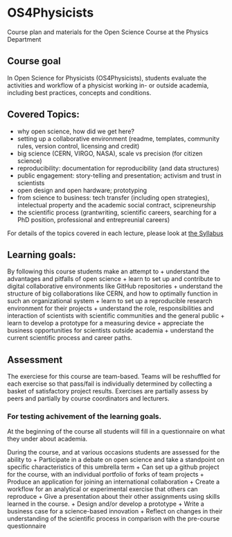 # OS4Physicists
Course plan and materials for the Open Science Course at the Physics Department

## Course goal 
In Open Science for Physicists (OS4Physicists), students evaluate the activities and workflow of 
a physicist working in- or outside academia, including best practices, concepts and conditions.

## Covered Topics:
+ why open science, how did we get here?  
+ setting up a collaborative environment (readme, templates, community rules, version control, licensing and credit)
+ big science (CERN, VIRGO, NASA), scale vs precision (for citizen science)
+ reproducibility: documentation for reproducibility (and data structures)
+ public engagement: story-telling and presentation; activism and trust in scientists
+ open design and open hardware; prototyping
+ from science to business: tech transfer (including open strategies), intelectual property and the academic social contract, scipreneurship
+ the scientific process (grantwriting, scientific careers, searching for a PhD position, professional and entrepreunial careers)
 
For details of the topics covered in each lecture, please look at [the Syllabus](Syllabus202x.md)

## Learning goals:
By following this course students make an attempt to 
	+ understand the advantages and pitfalls of open science
	+ learn to set up and contribute to digital collaborative environments like GitHub repositories
	+ understand the structure of big collaborations like CERN, and how to optimally function in such an organizational system
	+ learn to set up a reproducible research environment for their projects
	+ understand the role, responsibilities and interaction of scientists with scientific communities and the general public
	+ learn to develop a prototype for a measuring device
	+ appreciate the business opportunities for scientists outside academia
	+ understand the current scientific process and career paths.
 
## Assessment
The exerciese for this course are team-based. 
Teams will be reshuffled for each exercise so that pass/fail is individually determined by collecting a basket of satisfactory project results.
Exercises are partially assess by peers and partially by course coordinators and lecturers.

### For testing achivement of the learning goals.

At the beginning of the course all students will fill in a questionnaire on what they under about academia.

During the course, and at various occasions students are assessed for the ability to
	+ Participate in a debate on open science and take a standpoint on specific characteristics of this umbrella term
	+ Can set up a github project for the course, with an individual portfolio of forks of team projects
	+ Produce an application for joining an international collaboration
	+ Create a workflow for an analytical or experimental exercise that others can reproduce
	+ Give a presentation about their other assignments using skills learned in the course. 
	+ Design and/or develop a prototype
	+ Write a business case for a science-based innovation
	+ Reflect on changes in their understanding of the scientific process in comparison with the pre-course questionnaire
	
	